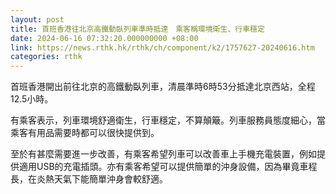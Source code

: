 ```yaml
---
layout: post
title: 首班香港往北京高鐵動臥列車準時抵達　乘客稱環境衛生、行車穩定
date: 2024-06-16 07:32:20.000000000 +08:00
link: https://news.rthk.hk/rthk/ch/component/k2/1757627-20240616.htm
categories: rthk
---
```


首班香港開出前往北京的高鐵動臥列車，清晨準時6時53分抵達北京西站，全程12.5小時。

有乘客表示，列車環境舒適衛生，行車穩定，不算顛簸。列車服務員態度細心，當乘客有用品需要時都可以很快提供到。

至於有甚麼需要進一步改善，有乘客希望列車可以改善車上手機充電裝置，例如提供適用USB的充電插頭。亦有乘客希望可以提供簡單的沖身設備，因為畢竟車程長，在炎熱天氣下能簡單沖身會較舒適。

